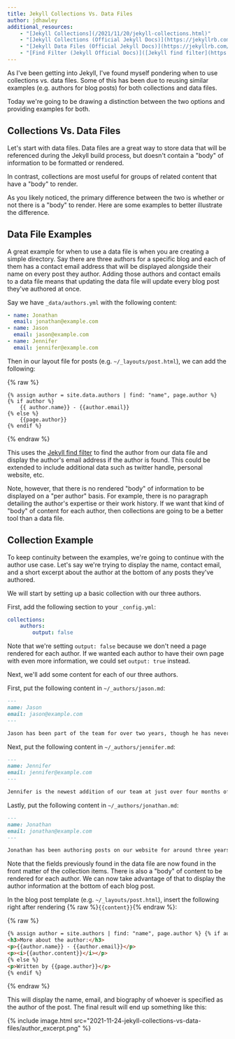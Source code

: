 ```yaml
---
title: Jekyll Collections Vs. Data Files
author: jdhawley
additional_resources:
    - "[Jekyll Collections](/2021/11/20/jekyll-collections.html)"
    - "[Jekyll Collections (Official Jekyll Docs)](https://jekyllrb.com/docs/collections/)"
    - "[Jekyll Data Files (Official Jekyll Docs)](https://jekyllrb.com/docs/datafiles/)"
    - "[Find Filter (Jekyll Official Docs)]([Jekyll find filter](https://jekyllrb.com/docs/liquid/filters/#find))"
---
```


As I've been getting into Jekyll, I've found myself pondering when to use collections vs. data files. Some of this has been due to reusing similar examples (e.g. authors for blog posts) for both collections and data files.

Today we're going to be drawing a distinction between the two options and providing examples for both.

## Collections Vs. Data Files

Let's start with data files. Data files are a great way to store data that will be referenced during the Jekyll build process, but doesn't contain a "body" of information to be formatted or rendered.

In contrast, collections are most useful for groups of related content that have a "body" to render.

As you likely noticed, the primary difference between the two is whether or not there is a "body" to render. Here are some examples to better illustrate the difference.

## Data File Examples

A great example for when to use a data file is when you are creating a simple directory. Say there are three authors for a specific blog and each of them has a contact email address that will be displayed alongside their name on every post they author. Adding those authors and contact emails to a data file means that updating the data file will update every blog post they've authored at once.

Say we have `_data/authors.yml` with the following content:

```yaml
- name: Jonathan
  email: jonathan@example.com
- name: Jason
  email: jason@example.com
- name: Jennifer
  email: jennifer@example.com
```

Then in our layout file for posts (e.g. `~/_layouts/post.html`), we can add the following:

{% raw %}

```markup
{% assign author = site.data.authors | find: "name", page.author %}
{% if author %}
    {{ author.name}} - {{author.email}}
{% else %}
    {{page.author}}
{% endif %}
```

{% endraw %}

This uses the [Jekyll find filter](https://jekyllrb.com/docs/liquid/filters/#find) to find the author from our data file and display the author's email address if the author is found. This could be extended to include additional data such as twitter handle, personal website, etc.

Note, however, that there is no rendered "body" of information to be displayed on a "per author" basis. For example, there is no paragraph detailing the author's expertise or their work history. If we want that kind of "body" of content for each author, then collections are going to be a better tool than a data file.

## Collection Example

To keep continuity between the examples, we're going to continue with the author use case. Let's say we're trying to display the name, contact email, and a short excerpt about the author at the bottom of any posts they've authored.

We will start by setting up a basic collection with our three authors.

First, add the following section to your `_config.yml`:

```yaml
collections:
    authors:
        output: false
```

Note that we're setting `output: false` because we don't need a page rendered for each author. If we wanted each author to have their own page with even more information, we could set `output: true` instead.

Next, we'll add some content for each of our three authors.

First, put the following content in `~/_authors/jason.md`:

```markdown
---
name: Jason
email: jason@example.com
---

Jason has been part of the team for over two years, though he has never written a single article. In fact, we can't even find a reason why Jason is still on the team.
```

Next, put the following content in `~/_authors/jennifer.md`:

```markdown
---
name: Jennifer
email: jennifer@example.com
---

Jennifer is the newest addition of our team at just over four months of tenure. She brings valuable experience from several different industries and hopes to use these insights to take our blog to the next level.
```

Lastly, put the following content in `~/_authors/jonathan.md`:

```markdown
---
name: Jonathan
email: jonathan@example.com
---

Jonathan has been authoring posts on our website for around three years now. His hobbies include long walks on the beach, poetry, and claiming superiority over all other "J names".
```

Note that the fields previously found in the data file are now found in the front matter of the collection items. There is also a "body" of content to be rendered for each author. We can now take advantage of that to display the author information at the bottom of each blog post.

In the blog post template (e.g. `~/_layouts/post.html`), insert the following right after rendering {% raw %}`{{content}}`{% endraw %}:

{% raw %}

```html
{% assign author = site.authors | find: "name", page.author %} {% if author %}
<h3>More about the author:</h3>
<p>{{author.name}} - {{author.email}}</p>
<p><i>{{author.content}}</i></p>
{% else %}
<p>Written by {{page.author}}</p>
{% endif %}
```

{% endraw %}

This will display the name, email, and biography of whoever is specified as the author of the post. The final result will end up something like this:

{% include image.html src="2021-11-24-jekyll-collections-vs-data-files/author_excerpt.png" %}
